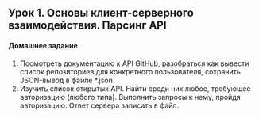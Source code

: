 ## Урок 1. Основы клиент-серверного взаимодействия. Парсинг API
#### Домашнее задание
1. Посмотреть документацию к API GitHub, разобраться как вывести список репозиториев для
конкретного пользователя, сохранить JSON-вывод в файле *.json.
2. Изучить список открытых API. Найти среди них любое, требующее авторизацию (любого типа).
Выполнить запросы к нему, пройдя авторизацию. Ответ сервера записать в файл.
